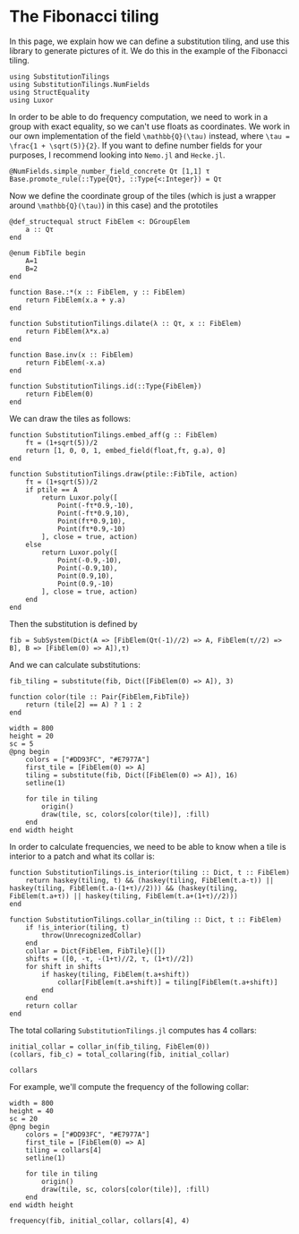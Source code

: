 # The Fibonacci tiling

In this page, we explain how we can define a substitution tiling, and use this library to generate pictures of it.
We do this in the example of the Fibonacci tiling.


```@example 1
using SubstitutionTilings
using SubstitutionTilings.NumFields
using StructEquality
using Luxor
```

In order to be able to do frequency computation,
we need to work in a group with exact equality, so we can't use floats as coordinates.
We work in our own implementation of the field ``\mathbb{Q}(\tau)`` instead,
where ``\tau = \frac{1 + \sqrt(5)}{2}``. If you want to define number fields for your purposes, I recommend looking into `Nemo.jl` and `Hecke.jl`.

```@example 1
@NumFields.simple_number_field_concrete Qτ [1,1] τ
Base.promote_rule(::Type{Qτ}, ::Type{<:Integer}) = Qτ
```

Now we define the coordinate group of the tiles
(which is just a wrapper around ``\mathbb{Q}(\tau)``) in this case)
and the prototiles

```@example 1
@def_structequal struct FibElem <: DGroupElem
    a :: Qτ
end

@enum FibTile begin
    A=1
    B=2
end

function Base.:*(x :: FibElem, y :: FibElem)
    return FibElem(x.a + y.a)
end

function SubstitutionTilings.dilate(λ :: Qτ, x :: FibElem)
    return FibElem(λ*x.a)
end

function Base.inv(x :: FibElem)
    return FibElem(-x.a)
end

function SubstitutionTilings.id(::Type{FibElem})
    return FibElem(0)
end
```

We can draw the tiles as follows:

```@example 1
function SubstitutionTilings.embed_aff(g :: FibElem)
    fτ = (1+sqrt(5))/2
    return [1, 0, 0, 1, embed_field(float,fτ, g.a), 0]
end

function SubstitutionTilings.draw(ptile::FibTile, action)
    fτ = (1+sqrt(5))/2
    if ptile == A
        return Luxor.poly([
            Point(-fτ*0.9,-10),
            Point(-fτ*0.9,10),
            Point(fτ*0.9,10),
            Point(fτ*0.9,-10)
        ], close = true, action)
    else
        return Luxor.poly([
            Point(-0.9,-10),
            Point(-0.9,10),
            Point(0.9,10),
            Point(0.9,-10)
        ], close = true, action)
    end
end
```

Then the substitution is defined by
```@example 1
fib = SubSystem(Dict(A => [FibElem(Qτ(-1)//2) => A, FibElem(τ//2) => B], B => [FibElem(0) => A]),τ)
```

And we can calculate substitutions:

```@example 1
fib_tiling = substitute(fib, Dict([FibElem(0) => A]), 3)
```

```@example 1
function color(tile :: Pair{FibElem,FibTile})
    return (tile[2] == A) ? 1 : 2
end

width = 800
height = 20
sc = 5
@png begin
    colors = ["#DD93FC", "#E7977A"]
    first_tile = [FibElem(0) => A]
    tiling = substitute(fib, Dict([FibElem(0) => A]), 16)
    setline(1)

    for tile in tiling
        origin()
        draw(tile, sc, colors[color(tile)], :fill)
    end
end width height
```





In order to calculate frequencies, we need to be able to know when a tile is interior to a patch and what its collar is:

```@example 1
function SubstitutionTilings.is_interior(tiling :: Dict, t :: FibElem)
    return haskey(tiling, t) && (haskey(tiling, FibElem(t.a-τ)) || haskey(tiling, FibElem(t.a-(1+τ)//2))) && (haskey(tiling, FibElem(t.a+τ)) || haskey(tiling, FibElem(t.a+(1+τ)//2)))
end

function SubstitutionTilings.collar_in(tiling :: Dict, t :: FibElem)
    if !is_interior(tiling, t)
        throw(UnrecognizedCollar)
    end
    collar = Dict{FibElem, FibTile}([])
    shifts = ([0, -τ, -(1+τ)//2, τ, (1+τ)//2])
    for shift in shifts
        if haskey(tiling, FibElem(t.a+shift))
            collar[FibElem(t.a+shift)] = tiling[FibElem(t.a+shift)]
        end
    end
    return collar
end
```

The total collaring `SubstitutionTilings.jl` computes has 4 collars:
```@example 1
initial_collar = collar_in(fib_tiling, FibElem(0))
(collars, fib_c) = total_collaring(fib, initial_collar)

collars
```


For example, we'll compute the frequency of the following collar:

```@example 1
width = 800
height = 40
sc = 20
@png begin
    colors = ["#DD93FC", "#E7977A"]
    first_tile = [FibElem(0) => A]
    tiling = collars[4]
    setline(1)

    for tile in tiling
        origin()
        draw(tile, sc, colors[color(tile)], :fill)
    end
end width height
```

```@example 1
frequency(fib, initial_collar, collars[4], 4)
```
